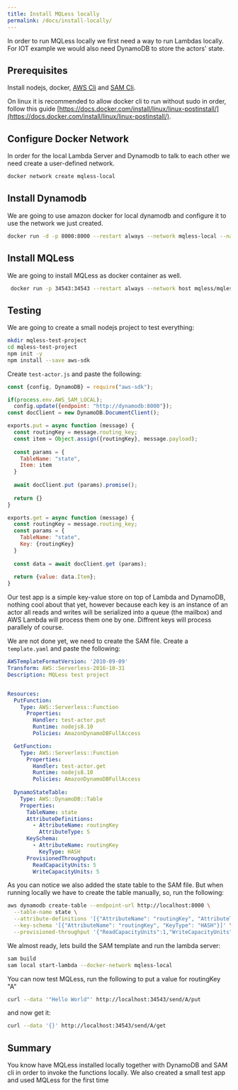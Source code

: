 ```yaml
---
title: Install MQLess locally
permalink: /docs/install-locally/
---
```


In order to run MQLess locally we first need a way to run Lambdas locally. 
For IOT example we would also need DynamoDB to store the actors' state.

## Prerequisites
Install nodejs, docker, [AWS Cli](https://aws.amazon.com/cli/) and [SAM Cli](https://docs.aws.amazon.com/serverless-application-model/latest/developerguide/serverless-sam-cli-install.html).

On linux it is recommended to allow docker cli to run without sudo in order, follow this guide [https://docs.docker.com/install/linux/linux-postinstall/](https://docs.docker.com/install/linux/linux-postinstall/).

## Configure Docker Network

In order for the local Lambda Server and Dynamodb to talk to each other we need create a user-defined network.

```bash
docker network create mqless-local
```

## Install Dynamodb

We are going to use amazon docker for local dynamodb and configure it to use the network we just created.

```bash
docker run -d -p 8000:8000 --restart always --network mqless-local --name dynamodb amazon/dynamodb-local
```

## Install MQLess

We are going to install MQLess as docker container as well.

```bash
 docker run -p 34543:34543 --restart always --network host mqless/mqless --aws-local http://127.0.0.1:3001
 ```
 
 ## Testing
 
 We are going to create a small nodejs project to test everything:
 
 ```bash
 mkdir mqless-test-project
 cd mqless-test-project
 npm init -y
 npm install --save aws-sdk
 ```
 
Create `test-actor.js` and paste the following:

```js
const {config, DynamoDB} = require("aws-sdk");

if(process.env.AWS_SAM_LOCAL);
  config.update({endpoint: "http://dynamodb:8000"});
const docClient = new DynamoDB.DocumentClient();

exports.put = async function (message) {
  const routingKey = message.routing_key;
  const item = Object.assign({routingKey}, message.payload);
  
  const params = {
    TableName: "state",
    Item: item
  }
  
  await docClient.put (params).promise();
  
  return {}
}

exports.get = async function (message) {
  const routingKey = message.routing_key;
  const params = {
    TableName: "state",
    Key: {routingKey}
  }
  
  const data = await docClient.get (params);
  
  return {value: data.Item};
}
```

Our test app is a simple key-value store on top of Lambda and DynamoDB, nothing cool about that yet, however because each key is an instance of an actor all reads and writes will be serialized into a queue (the mailbox) and AWS Lambda will process them one by one. Diffrent keys will process parallely of course.

We are not done yet, we need to create the SAM file.
Create a `template.yaml` and paste the following:

```yaml
AWSTemplateFormatVersion: '2010-09-09'
Transform: AWS::Serverless-2016-10-31
Description: MQLess test project


Resources:
  PutFunction:
    Type: AWS::Serverless::Function
      Properties:
        Handler: test-actor.put
        Runtime: nodejs8.10
        Policies: AmazonDynamoDBFullAccess

  GetFunction:
    Type: AWS::Serverless::Function
      Properties:
        Handler: test-actor.get
        Runtime: nodejs8.10
        Policies: AmazonDynamoDBFullAccess
  
  DynamoStateTable:
    Type: AWS::DynamoDB::Table
    Properties:
      TableName: state
      AttributeDefinitions:
        - AttributeName: routingKey
          AttributeType: S
      KeySchema:
        - AttributeName: routingKey
          KeyType: HASH
      ProvisionedThroughput:
        ReadCapacityUnits: 5
        WriteCapacityUnits: 5
```

As you can notice we also added the state table to the SAM file. But when running locally we have to create the table manually, so, run the following:

```bash
aws dynamodb create-table --endpoint-url http://localhost:8000 \
  --table-name state \
  --attribute-definitions '[{"AttributeName": "routingKey", "AttributeType": "S"}]' \
  --key-schema '[{"AttributeName": "routingKey", "KeyType": "HASH"}]' \
  --provisioned-throughput '{"ReadCapacityUnits":1,"WriteCapacityUnits":1}'
```

We almost ready, lets build the SAM template and run the lambda server:
```bash
sam build
sam local start-lambda --docker-network mqless-local
```

You can now test MQLess, run the following to put a value for routingKey "A"

```bash
curl --data '"Hello World"' http://localhost:34543/send/A/put 
``` 

and now get it:

```bash
curl --data '{}' http://localhost:34543/send/A/get
```

## Summary

You know have MQLess installed locally together with DynamoDB and SAM cli in order to invoke the functions locally.
We also created a small test app and used MQLess for the first time
